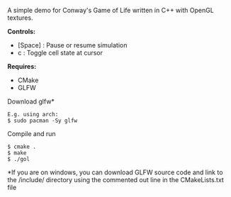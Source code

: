 A simple demo for Conway's Game of Life written in C++ with OpenGL textures.

**Controls:**
- [Space] : Pause or resume simulation
- c : Toggle cell state at cursor

**Requires:**
- CMake
- GLFW

Download glfw*
```
E.g. using arch:
$ sudo pacman -Sy glfw
```

Compile and run
```
$ cmake .
$ make
$ ./gol
```

*If you are on windows, you can download GLFW source code and link to the /include/ directory using the commented out line in the CMakeLists.txt file 
